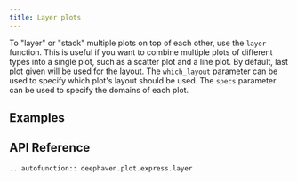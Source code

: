 ```yaml
---
title: Layer plots
---
```


To "layer" or "stack" multiple plots on top of each other, use the `layer` function. This is useful if you want to combine multiple plots of different types into a single plot, such as a scatter plot and a line plot. By default, last plot given will be used for the layout. The `which_layout` parameter can be used to specify which plot's layout should be used. The `specs` parameter can be used to specify the domains of each plot.

## Examples


## API Reference
```{eval-rst}
.. autofunction:: deephaven.plot.express.layer
```